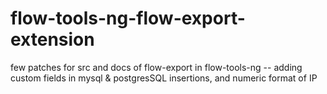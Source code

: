 # flow-tools-ng-flow-export-extension
few patches for src and docs of flow-export in flow-tools-ng -- adding custom fields in mysql & postgresSQL insertions, and numeric format of IP
